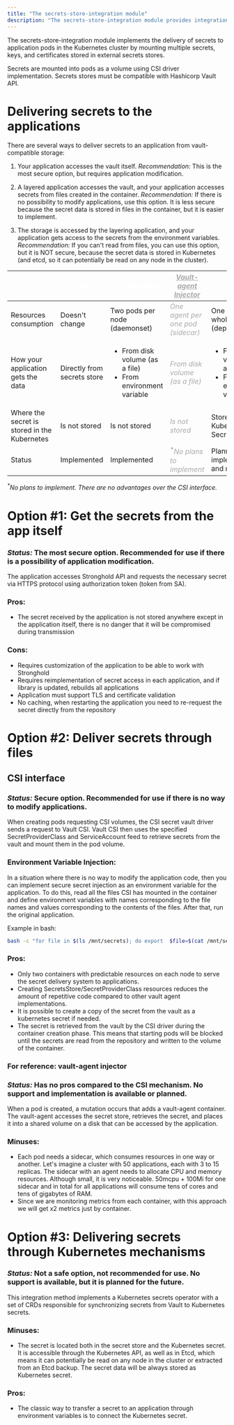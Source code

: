 ```yaml
---
title: "The secrets-store-integration module"
description: "The secrets-store-integration module provides integration of secrets stores and applications in the k8s clusters"
---
```


The secrets-store-integration module implements the delivery of secrets to application pods in the Kubernetes
cluster by mounting multiple secrets, keys, and certificates stored in external secrets stores.

Secrets are mounted into pods as a volume using CSI driver implementation.
Secrets stores must be compatible with Hashicorp Vault API.

# Delivering secrets to the applications

There are several ways to deliver secrets to an application from vault-compatible storage:

1. Your application accesses the vault itself.
*Recommendation:* This is the most secure option, but requires application modification.

2. A layered application accesses the vault, and your application accesses secrets from files created in the container.
*Recommendation:* If there is no possibility to modify applications, use this option. It is less secure because the secret data is stored in files in the container, but it is easier to implement.

3. The storage is accessed by the layering application, and your application gets access to the secrets from the environment variables.
*Recommendation:* If you can't read from files, you can use this option, but it is NOT secure, because the secret data is stored in Kubernetes (and etcd, so it can potentially be read on any node in the cluster).

<table>
<thead>
<tr>
<th></th>
<th><a style="color: #fff;" href="#option-1-get-the-secrets-from-the-app-itself">App</a></th>
<th><a style="color: #fff;" href="#CSI-interface">CSI Interface</a></th>
<th><a style="color: #A9A9A9; font-style: italic;" href="#for-reference-vault-agent-injector">Vault-agent Injector</a></th>
<th><a style="color: #fff;" href="#option-3-delivering-secrets-through-Kubernetes-mechanisms">Kubernetes Secrets</a></th>
</tr>
</thead>
<tbody>
<tr>
<td>Resources consumption</td>
<td>Doesn't change</td>
<td>Two pods per node (daemonset)</td>
<td style="color: #A9A9A9; font-style: italic;">One agent per one pod (sidecar)</td>
<td>One app for whole cluster (deployment)</td>
</tr>
<tr>
<td>How your application gets the data</td>
<td>Directly from secrets store</td>
<td><ul><li>From disk volume (as a file)</li><li>From environment variable</li></ul></td>
<td style="color: #A9A9A9; font-style: italic;">From disk volume (as a file)</td>
<td><ul><li>From disk volume (as a file)</li><li>From environment variable</li></ul></td>
</tr>
<tr>
<td>Where the secret is stored in the Kubernetes</td>
<td>Is not stored</td>
<td>Is not stored</td>
<td style="color: #A9A9A9; font-style: italic;">Is not stored</td>
<td>Stored as a Kubernetes Secret</td>
</tr>
<tr>
<td>Status</td>
<td>Implemented</td>
<td>Implemented</td>
<td style="color: #A9A9A9; font-style: italic;"><sup><b>*</b></sup>No plans to implement</td>
<td>Planned for implementation and release</td>
</tr>
</tbody>
</table>

<i><sup>*</sup>No plans to implement. There are no advantages over the CSI interface.</i>

# Option #1: Get the secrets from the app itself

### *Status:* The most secure option. Recommended for use if there is a possibility of application modification.

The application accesses Stronghold API and requests the necessary secret via HTTPS protocol using authorization token (token from SA).

### Pros:

- The secret received by the application is not stored anywhere except in the application itself, there is no danger that it will be compromised during transmission

### Cons:

- Requires customization of the application to be able to work with Stronghold
- Requires reimplementation of secret access in each application, and if library is updated, rebuilds all applications
- Application must support TLS and certificate validation
- No caching, when restarting the application you need to re-request the secret directly from the repository

# Option #2: Deliver secrets through files

## CSI interface

### *Status:* Secure option. Recommended for use if there is no way to modify applications.

When creating pods requesting CSI volumes, the CSI secret vault driver sends a request to Vault CSI. Vault CSI then uses the specified SecretProviderClass and ServiceAccount feed to retrieve secrets from the vault and mount them in the pod volume.

### Environment Variable Injection:

In a situation where there is no way to modify the application code, then you can implement secure secret injection as an environment variable for the application. To do this, read all the files CSI has mounted in the container and define environment variables with names corresponding to the file names and values corresponding to the contents of the files. After that, run the original application.

Example in bash:

```bash
bash -c "for file in $(ls /mnt/secrets); do export  $file=$(cat /mnt/secrets/$file); done ; exec my_original_file_to_startup"
```

### Pros:

- Only two containers with predictable resources on each node to serve the secret delivery system to applications.
- Creating SecretsStore/SecretProviderClass resources reduces the amount of repetitive code compared to other vault agent implementations.
- It is possible to create a copy of the secret from the vault as a kubernetes secret if needed.
- The secret is retrieved from the vault by the CSI driver during the container creation phase. This means that starting pods will be blocked until the secrets are read from the repository and written to the volume of the container.

### For reference: vault-agent injector

### *Status:* Has no pros compared to the CSI mechanism. No support and implementation is available or planned.

When a pod is created, a mutation occurs that adds a vault-agent container. The vault-agent accesses the secret store, retrieves the secret, and places it into a shared volume on a disk that can be accessed by the application.

### Minuses:

- Each pod needs a sidecar, which consumes resources in one way or another. Let's imagine a cluster with 50 applications, each with 3 to 15 replicas. The sidecar with an agent needs to allocate CPU and memory resources. Although small, it is very noticeable. 50mcpu + 100Mi for one sidecar and in total for all applications will consume tens of cores and tens of gigabytes of RAM.
- Since we are monitoring metrics from each container, with this approach we will get x2 metrics just by container.

# Option #3: Delivering secrets through Kubernetes mechanisms

### *Status:* Not a safe option, not recommended for use. No support is available, but it is planned for the future.

This integration method implements a Kubernetes secrets operator with a set of CRDs responsible for synchronizing secrets from Vault to Kubernetes secrets.

### Minuses:

- The secret is located both in the secret store and the Kubernetes secret. It is accessible through the Kubernetes API, as well as in Etcd, which means it can potentially be read on any node in the cluster or extracted from an Etcd backup. The secret data will be always stored as Kubernetes secret.

### Pros:

- The classic way to transfer a secret to an application through environment variables is to connect the Kubernetes secret.

